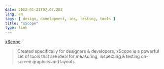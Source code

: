 ```yaml
---
date: 2012-01-21T07:07:28Z
lang: en
tags: [ design, development, ios, testing, tools ]
title: "xScope"
type: link
---
```


[xScope](http://xscopeapp.com/)

> Created specifically for designers & developers, xScope is a powerful
> set of tools that are ideal for measuring, inspecting & testing
> on-screen graphics and layouts.

